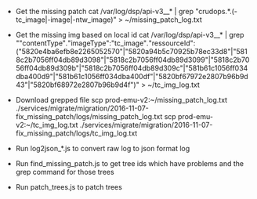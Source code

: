 - Get the missing patch
cat /var/log/dsp/api-v3__* | grep "crudops.*.\(\-tc_image\|\-image\|\-ntw_image\)" > ~/missing_patch_log.txt

- Get the missing img based on local id
cat /var/log/dsp/api-v3__* | grep "\"contentType\"*.*\"imageType\"\:\"tc_image\"*.*\"ressourceId\"\:\(\"5820e4ba6efb8e2265052570\"\|\"5820a94b5c70925b78ec33d8\"\|\"5818c2b7056ff04db89d3098\"\|\"5818c2b7056ff04db89d3099\"\|\"5818c2b7056ff04db89d309b\"\|\"5818c2b7056ff04db89d309c\"\|\"581b61c1056ff034dba400d9\"\|\"581b61c1056ff034dba400df\"\|\"5820bf67972e2807b96b9d43\"\|\"5820bf68972e2807b96b9d4f\"\)" > ~/tc_img_log.txt

- Download grepped file
scp prod-emu-v2:~/missing_patch_log.txt ./services/migrate/migration/2016-11-07-fix_missing_patch/logs/missing_patch_log.txt
scp prod-emu-v2:~/tc_img_log.txt ./services/migrate/migration/2016-11-07-fix_missing_patch/logs/tc_img_log.txt

- Run log2json_*.js to convert raw log to json format log

- Run find_missing_patch.js to get tree ids which have problems and the grep command for those trees

- Run patch_trees.js to patch trees